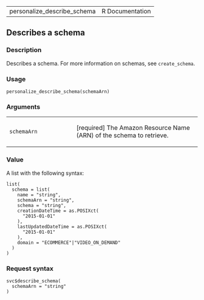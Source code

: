 <table style="width: 100%;">
<tbody>
<tr class="odd">
<td>personalize_describe_schema</td>
<td style="text-align: right;">R Documentation</td>
</tr>
</tbody>
</table>

## Describes a schema

### Description

Describes a schema. For more information on schemas, see
`create_schema`.

### Usage

    personalize_describe_schema(schemaArn)

### Arguments

<table>
<colgroup>
<col style="width: 35%" />
<col style="width: 65%" />
</colgroup>
<tbody>
<tr class="odd">
<td><code
id="personalize_describe_schema_:_schemaArn">schemaArn</code></td>
<td><p>[required] The Amazon Resource Name (ARN) of the schema to
retrieve.</p></td>
</tr>
</tbody>
</table>

### Value

A list with the following syntax:

    list(
      schema = list(
        name = "string",
        schemaArn = "string",
        schema = "string",
        creationDateTime = as.POSIXct(
          "2015-01-01"
        ),
        lastUpdatedDateTime = as.POSIXct(
          "2015-01-01"
        ),
        domain = "ECOMMERCE"|"VIDEO_ON_DEMAND"
      )
    )

### Request syntax

    svc$describe_schema(
      schemaArn = "string"
    )
